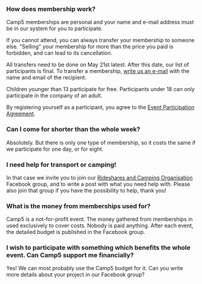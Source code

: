 ### How does membership work?

Camp5 memberships are personal and your name and e-mail address must be in our system for you to participate.

If you cannot attend, you can always transfer your membership to someone else. "Selling" your membership for more than the price you paid is forbidden, and can lead to its cancellation.

All transfers need to be done on May 21st latest. After this date, our list of participants is final. To transfer a membership, [write us an e-mail](mailto:camp5gathering@gmail.com) with the name and email of the recipient.

Children younger than 13 participate for free. Participants under 18 can only participate in the company of an adult.

By registering yourself as a participant, you agree to the <a href="https://docs.google.com/document/d/1PsSc3zXridFHQmNoUsuHzXBURn3vCiFn5CrvMjW3y2w/edit" target="_blank">Event Participation Agreement</a>. 


### Can I come for shorter than the whole week?

Absolutely. But there is only one type of membership, so it costs the same if we participate for one day, or for eight.


### I need help for transport or camping!

In that case we invite you to join our <a href="https://www.facebook.com/groups/camp5.rideshares.and.camping.organisation" target="_blank">Rideshares and Camping Organisation</a> Facebook group, and to write a post with what you need help with. Please also join that group if you have the possibility to help, thank you! 


### What is the money from memberships used for?

Camp5 is a not-for-profit event. The money gathered from memberships in used exclusively to cover costs. Nobody is paid anything. After each event, the detailed budget is published in the Facebook group.


### I wish to participate with something which benefits the whole event. Can Camp5 support me financially?

Yes! We can most probably use the Camp5 budget for it. Can you write more details about your project in our Facebook group?
